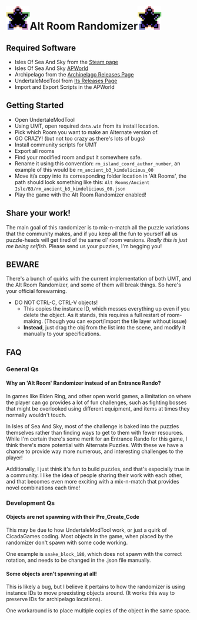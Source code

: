 # <img src="../data/sprites/isles_of_sea_and_sky_obsidian.png" alt="" width="64"/>Alt Room Randomizer<img src="../data/sprites/isles_of_sea_and_sky_obsidian.png" alt="" width="64"/>


## Required Software

- Isles Of Sea And Sky from the [Steam page](https://store.steampowered.com/app/1233070/Isles_of_Sea_and_Sky/)
- Isles Of Sea And Sky [APWorld](https://github.com/Kim-Delicious/Archipelago_IslesOfSeaAndSky/releases)
- Archipelago from the [Archipelago Releases Page](https://github.com/ArchipelagoMW/Archipelago/releases)
- UndertaleModTool from [Its Releases Page](https://github.com/UnderminersTeam/UndertaleModTool/releases/tag/0.8.2.0)
- Import and Export Scripts in the APWorld

## Getting Started

- Open UndertaleModTool
- Using UMT, open required `data.win` from its install location.
- Pick which Room you want to make an Alternate version of.
- GO CRAZY! (but not too crazy as there's lots of bugs)
- Install community scripts for UMT
- Export all rooms
- Find your modified room and put it somewhere safe.
- Rename it using this convention: `rm_island_coord_author_number`, an example of this would be `rm_ancient_b3_kimdelicious_00`
- Move it/a copy into its corresponding folder location in 'Alt Rooms', the path should look something like this: `Alt Rooms/Ancient Isle/B3/rm_ancient_b3_kimdelicious_00.json`
- Play the game with the Alt Room Randomizer enabled!

## Share your work!

The main goal of this randomizer is to mix-n-match all the puzzle variations that the community makes,
and if you keep all the fun to yourself all us puzzle-heads will get tired of the same ol' room versions.
*Really this is just me being selfish.* Please send us your puzzles, I'm begging you!


## BEWARE

There's a bunch of quirks with the current implementation of both UMT, and the Alt Room Randomizer,
and some of them will break things. So here's your official forewarning.

- DO NOT CTRL-C, CTRL-V objects!
  - This copies the instance ID, which messes everything up even if you delete the object. As it stands, this requires a full restart of room-making. (Though you can export/import the tile layer without issue) 
  - **Instead**, just drag the obj from the list into the scene, and modify it manually to your specifications.


## FAQ

### General Qs

#### Why an 'Alt Room' Randomizer instead of an Entrance Rando?

In games like Elden Ring, and other open world games, a limitation on where the player can go
provides a lot of fun challenges, such as fighting bosses that might be overlooked using different equipment, 
and items at times they normally wouldn't touch.

In Isles of Sea And Sky, most of the challenge is baked into the puzzles themselves rather than 
finding ways to get to them with fewer resources. While I'm certain there's some merit for an Entrance Rando for this 
game, I think there's more potential with Alternate Puzzles. With these we have a chance to provide way more
numerous, and interesting challenges to the player! 

Additionally, I just think it's fun to build puzzles, and that's especially true in a community. I 
like the idea of people sharing their work with each other, and that becomes even more exciting with a mix-n-match that 
provides novel combinations each time!

### Development Qs

#### Objects are not spawning with their Pre_Create_Code

This may be due to how UndertaleModTool work, or just a quirk of CicadaGames coding. 
Most objects in the game, when placed by the randomizer don't spawn with some code working.

One example is `snake_block_180`, which does not spawn with the correct rotation, and needs to be
changed in the .json file manually.


#### Some objects aren't spawning at all!

This is likely a bug, but I believe it pertains to how the randomizer is using instance IDs to
move preexisting objects around. (It works this way to preserve IDs for archipelago locations).

One workaround is to place multiple copies of the object in the same space.


